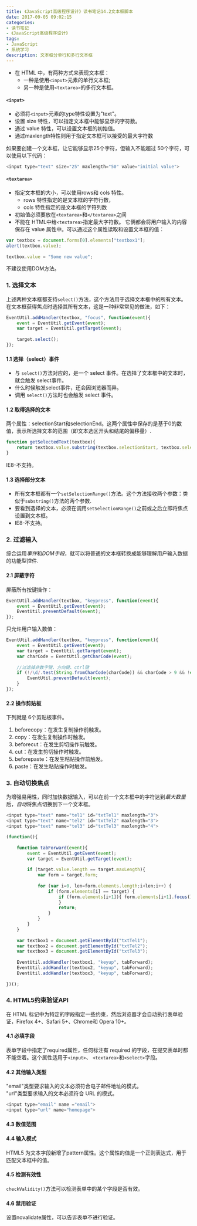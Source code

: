 ```yaml
---
title: 《JavaScript高级程序设计》读书笔记14.2文本框脚本
date: 2017-09-05 09:02:15
categories:
- 读书笔记
- 《JavaScript高级程序设计》
tags:
- JavaScript
- 系统学习
description: 文本框分单行和多行文本框
---
```

- 在 HTML 中，有两种方式来表现文本框：
    - 一种是使用`<input>`元素的单行文本框;
    - 另一种是使用`<textarea>`的多行文本框。


#### `<input>`
- 必须将`<input>`元素的type特性设置为"text"。
- 设置 size 特性，可以指定文本框中能够显示的字符数。
- 通过 value 特性，可以设置文本框的初始值。
- 通过maxlength特性则用于指定文本框可以接受的最大字符数

如果要创建一个文本框，让它能够显示25个字符，但输入不能超过 50个字符，可以使用以下代码：
```javascript
<input type="text" size="25" maxlength="50" value="initial value">
```

#### `<textarea>`
- 指定文本框的大小，可以使用rows和 cols 特性。
    - rows 特性指定的是文本框的字符行数，
    - cols 特性指定的是文本框的字符列数
- 初始值必须要放在`<textarea>`和`</textarea>`之间
- 不能在 HTML中给`<textarea>`指定最大字符数。
它俩都会将用户输入的内容保存在 value 属性中。可以通过这个属性读取和设置文本框的值：
```javascript
var textbox = document.forms[0].elements["textbox1"]; 
alert(textbox.value); 
 
textbox.value = "Some new value"; 
```
不建议使用DOM方法。


### 1. 选择文本
上述两种文本框都支持`select()`方法，这个方法用于选择文本框中的所有文本。      
在文本框获得焦点时选择其所有文本，这是一种非常常见的做法，如下：
```javascript
EventUtil.addHandler(textbox, "focus", function(event){
    event = EventUtil.getEvent(event); 
    var target = EventUtil.getTarget(event); 
     
    target.select(); 
}); 
```

#### 1.1 选择（select）事件 
- 与 `select()`方法对应的，是一个 select 事件。在选择了文本框中的文本时，就会触发 select事件。
- 什么时候触发select事件，还会因浏览器而异。
- 调用 `select()`方法时也会触发 select 事件。


#### 1.2 取得选择的文本
两个属性：selectionStart和selectionEnd。这两个属性中保存的是基于0的数值，表示所选择文本的范围（即文本选区开头和结尾的偏移量）.
```javascript
function getSelectedText(textbox){ 
    return textbox.value.substring(textbox.selectionStart, textbox.selectionEnd); 
}
```
IE8-不支持。

#### 1.3 选择部分文本
- 所有文本框都有一个`setSelectionRange()`方法。这个方法接收两个参数：类似于`substring()`方法的两个参数.   
- 要看到选择的文本，必须在调用`setSelectionRange()`之前或之后立即将焦点设置到文本框。
- IE8-不支持。

### 2. 过滤输入
综合运用*事件*和*DOM手段*，就可以将普通的文本框转换成能够理解用户输入数据的功能型控件.

#### 2.1 屏蔽字符
屏蔽所有按键操作：
```javascript
EventUtil.addHandler(textbox, "keypress", function(event){ 
    event = EventUtil.getEvent(event); 
    EventUtil.preventDefault(event); 
});
```
只允许用户输入数值：
```javascript
EventUtil.addHandler(textbox, "keypress", function(event){ 
    event = EventUtil.getEvent(event); 
    var target = EventUtil.getTarget(event); 
    var charCode = EventUtil.getCharCode(event); 
 
    //过滤掉非数字键、方向键、ctrl键
    if (!/\d/.test(String.fromCharCode(charCode)) && charCode > 9 && !event.ctrlKey){ 
        EventUtil.preventDefault(event); 
    } 
}); 
```


#### 2.2 操作剪贴板
下列就是 6个剪贴板事件。 
1. beforecopy：在发生复制操作前触发。 
2. copy：在发生复制操作时触发。 
3. beforecut：在发生剪切操作前触发。 
4. cut：在发生剪切操作时触发。 
5. beforepaste：在发生粘贴操作前触发。 
6. paste：在发生粘贴操作时触发。 



### 3. 自动切换焦点
为增强易用性，同时加快数据输入，可以在前一个文本框中的字符达到*最大数量*后，*自动*将焦点切换到下一个文本框。
```javascript
<input type="text" name="tel1" id="txtTel1" maxlength="3"> 
<input type="text" name="tel2" id="txtTel2" maxlength="3"> 
<input type="text" name="tel3" id="txtTel3" maxlength="4"> 

(function(){ 
 
    function tabForward(event){ 
        event = EventUtil.getEvent(event); 
        var target = EventUtil.getTarget(event); 
 
        if (target.value.length == target.maxLength){ 
            var form = target.form; 
 
            for (var i=0, len=form.elements.length;i<len;i++) { 
                if (form.elements[i] == target) { 
                    if (form.elements[i+1]){ form.elements[i+1].focus(); 
                    } 
                    return; 
                } 
            } 
        } 
    } 
 
    var textbox1 = document.getElementById("txtTel1"); 
    var textbox2 = document.getElementById("txtTel2"); 
    var textbox3 = document.getElementById("txtTel3"); 
 
    EventUtil.addHandler(textbox1, "keyup", tabForward); 
    EventUtil.addHandler(textbox2, "keyup", tabForward); 
    EventUtil.addHandler(textbox3, "keyup", tabForward); 
 
})();
```


### 4. HTML5约束验证API
在 HTML 标记中为特定的字段指定一些约束，然后浏览器才会自动执行表单验证，Firefox 4+、Safari 5+、Chrome和 Opera 10+。

#### 4.1 必填字段
表单字段中指定了required属性，任何标注有 required 的字段，在提交表单时都不能空着。这个属性适用于`<input>`、 `<textarea>`和`<select>`字段。

#### 4.2 其他输入类型
"email"类型要求输入的文本必须符合电子邮件地址的模式。        
"url"类型要求输入的文本必须符合 URL 的模式。
```javascript
<input type="email" name ="email">
<input type="url" name="homepage">
```

#### 4.3 数值范围


#### 4.4 输入模式
HTML5 为文本字段新增了pattern属性。这个属性的值是一个正则表达式，用于匹配文本框中的值。

#### 4.5 检测有效性
`checkValidity()`方法可以检测表单中的某个字段是否有效。

#### 4.6 禁用验证
设置novalidate属性，可以告诉表单不进行验证。